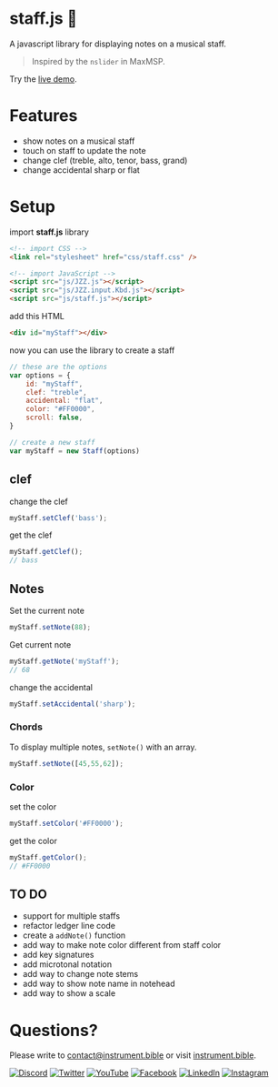 # staff.js 🎼

A javascript library for displaying notes on a musical staff.

> Inspired by the `nslider` in MaxMSP.

Try the [live demo](https://instrumentbible.github.io/staff.js/).

# Features
 * show notes on a musical staff
 * touch on staff to update the note
 * change clef (treble, alto, tenor, bass, grand)
 * change accidental sharp or flat

# Setup
import **staff.js** library
```html
<!-- import CSS -->
<link rel="stylesheet" href="css/staff.css" />

<!-- import JavaScript -->
<script src="js/JZZ.js"></script>
<script src="js/JZZ.input.Kbd.js"></script>
<script src="js/staff.js"></script>
```
add this HTML 
```html
<div id="myStaff"></div>
```

now you can use the library to create a staff
```js
// these are the options
var options = {
	id: "myStaff",
	clef: "treble",
	accidental: "flat",
	color: "#FF0000",
	scroll: false,
}

// create a new staff
var myStaff = new Staff(options)
```


## clef
change the clef
```js
myStaff.setClef('bass');
```	

get the clef 
```js
myStaff.getClef();
// bass
```	


## Notes

Set the current note
```js
myStaff.setNote(88);
```	


Get current note
```js
myStaff.getNote('myStaff');
// 68
```	

change the accidental
```js
myStaff.setAccidental('sharp');
```	


### Chords
To display multiple notes, `setNote()` with an array.

```js
myStaff.setNote([45,55,62]);
```

### Color
set the color

```js
myStaff.setColor('#FF0000');
```
get the color
```js
myStaff.getColor();
// #FF0000
```


## TO DO
 - support for multiple staffs
 - refactor ledger line code
 - create a `addNote()` function
 - add way to make note color different from staff color
 - add key signatures
 - add microtonal notation
 - add way to change note stems
 - add way to show note name in notehead
 - add way to show a scale


# Questions?   
Please write to [contact@instrument.bible](mailto://contact@instrument.bible) or visit [instrument.bible](https://instrument.bible).
  
[![Discord](https://img.shields.io/static/v1?label=&message=Discord%20&logo=discord&logoColor=white&color=7289da)](https://discord.gg/VJDj7nt) 
[![Twitter](https://img.shields.io/static/v1?label=&message=Twitter&logo=Twitter&logoColor=white&color=1DA1F2)](https://twitter.com/instrumentbible) 
[![YouTube](https://img.shields.io/static/v1?label=&message=Youtube&logo=youtube&logoColor=white&color=FF5555)](https://youtube.com/channel/UCkw7klLsjYXYGzFT-9a3WMA) 
[![Facebook](https://img.shields.io/static/v1?label=&message=Facebook&logo=facebook&logoColor=white&color=1877F2)](https://facebook.com/instrumentbible) 
[![LinkedIn](https://img.shields.io/static/v1?label=&message=LinkedIn&logo=LinkedIn&logoColor=white&color=0077B5)](https://linkedin.com/company/instrumentbible) 
[![Instagram](https://img.shields.io/static/v1?label=&message=Instagram&logo=Instagram&logoColor=white&color=E4405F)](https://instagram.com/instrument.bible)
